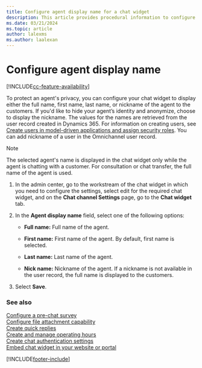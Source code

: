```yaml
---
title: Configure agent display name for a chat widget
description: This article provides procedural information to configure an agent's display name for a chat widget.
ms.date: 03/21/2024
ms.topic: article
author: lalexms
ms.author: laalexan
---
```


# Configure agent display name

[!INCLUDE[cc-feature-availability](../../includes/cc-feature-availability.md)]

To protect an agent's privacy, you can configure your chat widget to display either the full name, first name, last name, or nickname of the agent to the customers. If you'd like to hide your agent’s identity and anonymize, choose to display the nickname. The values for the names are retrieved from the user record created in Dynamics 365. For information on creating users, see [Create users in model-driven applications and assign security roles](/power-platform/admin/create-users-assign-online-security-roles). You can add nickname of a user in the Omnichannel user record.

> [!NOTE]
> The selected agent's name is displayed in the chat widget only while the agent is chatting with a customer. For consultation or chat transfer, the full name of the agent is used.

1. In the admin center, go to the workstream of the chat widget in which you need to configure the settings, select edit for the required chat widget, and on the **Chat channel Settings** page, go to the **Chat widget** tab.

1. In the **Agent display name** field, select one of the following options:

    - **Full name:** Full name of the agent.

    - **First name:** First name of the agent. By default, first name is selected.

    - **Last name:** Last name of the agent.

    - **Nick name:** Nickname of the agent. If a nickname is not available in the user record, the full name is displayed to the customers.

1. Select **Save**.

### See also

[Configure a pre-chat survey](configure-pre-chat-survey.md) <br>
[Configure file attachment capability](configure-file-attachment.md)<br>
[Create quick replies](create-quick-replies.md) <br>
[Create and manage operating hours](create-operating-hours.md) <br>
[Create chat authentication settings](create-chat-auth-settings.md) <br> 
[Embed chat widget in your website or portal](embed-chat-widget-portal.md)


[!INCLUDE[footer-include](../../includes/footer-banner.md)]
